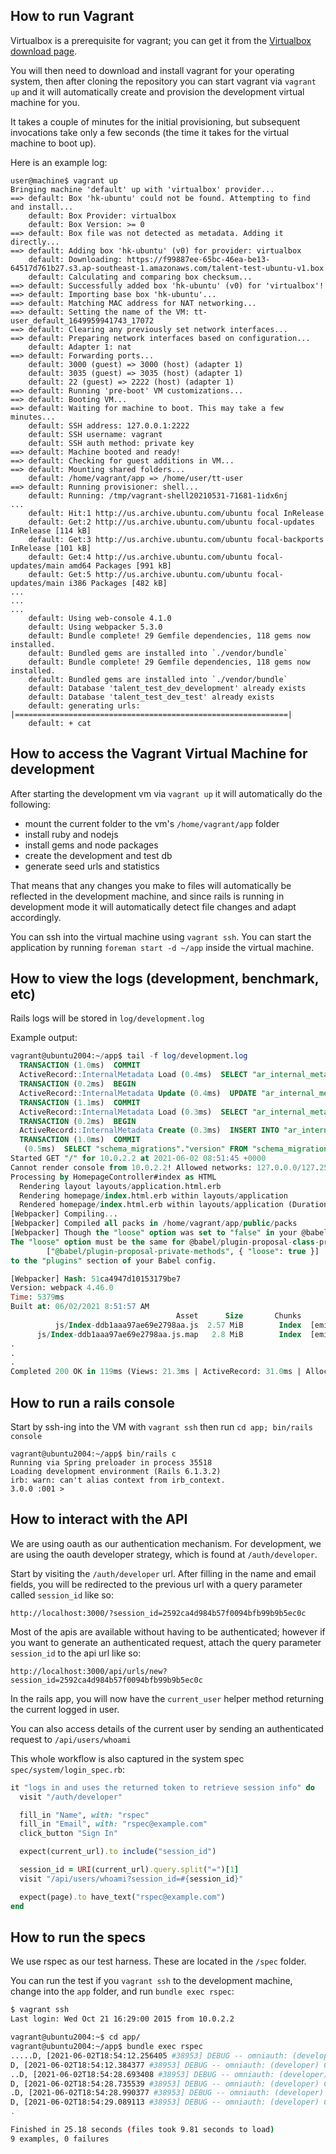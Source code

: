 ## How to run Vagrant

Virtualbox is a prerequisite for vagrant; you can get it from the [Virtualbox download page](https://www.virtualbox.org/wiki/Downloads).

You will then need to download and install vagrant for your operating system, then after cloning the repository you can start vagrant via `vagrant up` and it will automatically create and provision the development virtual machine for you.

It takes a couple of minutes for the initial provisioning, but subsequent invocations take only a few seconds (the time it takes for the virtual machine to boot up).

Here is an example log:

```
user@machine$ vagrant up
Bringing machine 'default' up with 'virtualbox' provider...
==> default: Box 'hk-ubuntu' could not be found. Attempting to find and install...
    default: Box Provider: virtualbox
    default: Box Version: >= 0
==> default: Box file was not detected as metadata. Adding it directly...
==> default: Adding box 'hk-ubuntu' (v0) for provider: virtualbox
    default: Downloading: https://f99887ee-65bc-46ea-be13-64517d761b27.s3.ap-southeast-1.amazonaws.com/talent-test-ubuntu-v1.box
    default: Calculating and comparing box checksum...
==> default: Successfully added box 'hk-ubuntu' (v0) for 'virtualbox'!
==> default: Importing base box 'hk-ubuntu'...
==> default: Matching MAC address for NAT networking...
==> default: Setting the name of the VM: tt-user_default_1649959941743_17072
==> default: Clearing any previously set network interfaces...
==> default: Preparing network interfaces based on configuration...
    default: Adapter 1: nat
==> default: Forwarding ports...
    default: 3000 (guest) => 3000 (host) (adapter 1)
    default: 3035 (guest) => 3035 (host) (adapter 1)
    default: 22 (guest) => 2222 (host) (adapter 1)
==> default: Running 'pre-boot' VM customizations...
==> default: Booting VM...
==> default: Waiting for machine to boot. This may take a few minutes...
    default: SSH address: 127.0.0.1:2222
    default: SSH username: vagrant
    default: SSH auth method: private key
==> default: Machine booted and ready!
==> default: Checking for guest additions in VM...
==> default: Mounting shared folders...
    default: /home/vagrant/app => /home/user/tt-user
==> default: Running provisioner: shell...
    default: Running: /tmp/vagrant-shell20210531-71681-1idx6nj
...
    default: Hit:1 http://us.archive.ubuntu.com/ubuntu focal InRelease
    default: Get:2 http://us.archive.ubuntu.com/ubuntu focal-updates InRelease [114 kB]
    default: Get:3 http://us.archive.ubuntu.com/ubuntu focal-backports InRelease [101 kB]
    default: Get:4 http://us.archive.ubuntu.com/ubuntu focal-updates/main amd64 Packages [991 kB]
    default: Get:5 http://us.archive.ubuntu.com/ubuntu focal-updates/main i386 Packages [482 kB]
...
...
...
    default: Using web-console 4.1.0
    default: Using webpacker 5.3.0
    default: Bundle complete! 29 Gemfile dependencies, 118 gems now installed.
    default: Bundled gems are installed into `./vendor/bundle`
    default: Bundle complete! 29 Gemfile dependencies, 118 gems now installed.
    default: Bundled gems are installed into `./vendor/bundle`
    default: Database 'talent_test_dev_development' already exists
    default: Database 'talent_test_dev_test' already exists
    default: generating urls: |=============================================================|
    default: + cat
```

## How to access the Vagrant Virtual Machine for development

After starting the development vm via `vagrant up` it will automatically do the following:

* mount the current folder to the vm's `/home/vagrant/app` folder
* install ruby and nodejs
* install gems and node packages
* create the development and test db
* generate seed urls and statistics

That means that any changes you make to files will automatically be reflected in the development machine, and since rails is running in development mode it will automatically detect file changes and adapt accordingly.

You can ssh into the virtual machine using `vagrant ssh`.
You can start the application by running `foreman start -d ~/app` inside the virtual machine.

## How to view the logs (development, benchmark, etc)

Rails logs will be stored in `log/development.log`

Example output:

``` sql
vagrant@ubuntu2004:~/app$ tail -f log/development.log
  TRANSACTION (1.0ms)  COMMIT
  ActiveRecord::InternalMetadata Load (0.4ms)  SELECT "ar_internal_metadata".* FROM "ar_internal_metadata" WHERE "ar_internal_metadata"."key" = $1 LIMIT $2  [["key", "environment"], ["LIMIT", 1]]
  TRANSACTION (0.2ms)  BEGIN
  ActiveRecord::InternalMetadata Update (0.4ms)  UPDATE "ar_internal_metadata" SET "value" = $1, "updated_at" = $2 WHERE "ar_internal_metadata"."key" = $3  [["value", "test"], ["updated_at", "2021-06-02 08:40:55.583963"], ["key", "environment"]]
  TRANSACTION (1.1ms)  COMMIT
  ActiveRecord::InternalMetadata Load (0.3ms)  SELECT "ar_internal_metadata".* FROM "ar_internal_metadata" WHERE "ar_internal_metadata"."key" = $1 LIMIT $2  [["key", "schema_sha1"], ["LIMIT", 1]]
  TRANSACTION (0.2ms)  BEGIN
  ActiveRecord::InternalMetadata Create (0.3ms)  INSERT INTO "ar_internal_metadata" ("key", "value", "created_at", "updated_at") VALUES ($1, $2, $3, $4) RETURNING "key"  [["key", "schema_sha1"], ["value", "32bc94c87bcbffd4719fcac41169c7eff478fad8"], ["created_at", "2021-06-02 08:40:55.591838"], ["updated_at", "2021-06-02 08:40:55.591838"]]
  TRANSACTION (1.0ms)  COMMIT
   (0.5ms)  SELECT "schema_migrations"."version" FROM "schema_migrations" ORDER BY "schema_migrations"."version" ASC
Started GET "/" for 10.0.2.2 at 2021-06-02 08:51:45 +0000
Cannot render console from 10.0.2.2! Allowed networks: 127.0.0.0/127.255.255.255, ::1
Processing by HomepageController#index as HTML
  Rendering layout layouts/application.html.erb
  Rendering homepage/index.html.erb within layouts/application
  Rendered homepage/index.html.erb within layouts/application (Duration: 0.1ms | Allocations: 36)
[Webpacker] Compiling...
[Webpacker] Compiled all packs in /home/vagrant/app/public/packs
[Webpacker] Though the "loose" option was set to "false" in your @babel/preset-env config, it will not be used for @babel/plugin-proposal-private-methods since the "loose" mode option was set to "true" for @babel/plugin-proposal-class-properties.
The "loose" option must be the same for @babel/plugin-proposal-class-properties, @babel/plugin-proposal-private-methods and @babel/plugin-proposal-private-property-in-object (when they are enabled): you can silence this warning by explicitly adding
        ["@babel/plugin-proposal-private-methods", { "loose": true }]
to the "plugins" section of your Babel config.

[Webpacker] Hash: 51ca4947d10153179be7
Version: webpack 4.46.0
Time: 5379ms
Built at: 06/02/2021 8:51:57 AM
                                     Asset      Size       Chunks                         Chunk Names
          js/Index-ddb1aaa97ae69e2798aa.js  2.57 MiB        Index  [emitted] [immutable]  Index
      js/Index-ddb1aaa97ae69e2798aa.js.map   2.8 MiB        Index  [emitted] [dev]        Index
.
.
.
Completed 200 OK in 119ms (Views: 21.3ms | ActiveRecord: 31.0ms | Allocations: 80342)
```

## How to run a rails console

Start by ssh-ing into the VM with `vagrant ssh` then run `cd app; bin/rails console`

```
vagrant@ubuntu2004:~/app$ bin/rails c
Running via Spring preloader in process 35518
Loading development environment (Rails 6.1.3.2)
irb: warn: can't alias context from irb_context.
3.0.0 :001 >
```

## How to interact with the API

We are using oauth as our authentication mechanism. For development, we are using the oauth developer strategy, which is found at `/auth/developer`.

Start by visiting the `/auth/developer` url. After filling in the name and email fields, you will be redirected to the previous url with a query parameter called `session_id` like so:

```
http://localhost:3000/?session_id=2592ca4d984b57f0094bfb99b9b5ec0c
```

Most of the apis are available without having to be authenticated; however if you want to generate an authenticated request, attach the query parameter `session_id` to the api url like so:

```
http://localhost:3000/api/urls/new?session_id=2592ca4d984b57f0094bfb99b9b5ec0c
```

In the rails app, you will now have the `current_user` helper method returning the current logged in user.

You can also access details of the current user by sending an authenticated request to `/api/users/whoami`

This whole workflow is also captured in the system spec `spec/system/login_spec.rb`:

``` ruby
it "logs in and uses the returned token to retrieve session info" do
  visit "/auth/developer"

  fill_in "Name", with: "rspec"
  fill_in "Email", with: "rspec@example.com"
  click_button "Sign In"

  expect(current_url).to include("session_id")

  session_id = URI(current_url).query.split("=")[1]
  visit "/api/users/whoami?session_id=#{session_id}"

  expect(page).to have_text("rspec@example.com")
end
```

## How to run the specs

We use rspec as our test harness. These are located in the `/spec` folder.

You can run the test if you `vagrant ssh` to the development machine, change into the `app` folder, and run `bundle exec rspec`:

``` bash
$ vagrant ssh
Last login: Wed Oct 21 16:29:00 2015 from 10.0.2.2
```
``` bash
vagrant@ubuntu2004:~$ cd app/
vagrant@ubuntu2004:~/app$ bundle exec rspec
.....D, [2021-06-02T18:54:12.256405 #38953] DEBUG -- omniauth: (developer) Request phase initiated.
D, [2021-06-02T18:54:12.384377 #38953] DEBUG -- omniauth: (developer) Callback phase initiated.
..D, [2021-06-02T18:54:28.693408 #38953] DEBUG -- omniauth: (developer) Request phase initiated.
D, [2021-06-02T18:54:28.735539 #38953] DEBUG -- omniauth: (developer) Callback phase initiated.
.D, [2021-06-02T18:54:28.990377 #38953] DEBUG -- omniauth: (developer) Request phase initiated.
D, [2021-06-02T18:54:29.089113 #38953] DEBUG -- omniauth: (developer) Callback phase initiated.
.

Finished in 25.18 seconds (files took 9.81 seconds to load)
9 examples, 0 failures

```
